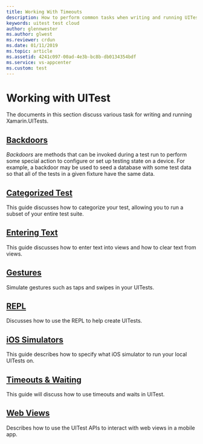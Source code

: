 ```yaml
---
title: Working With Timeouts
description: How to perform common tasks when writing and running UITest.
keywords: uitest test cloud
author: glennwester
ms.author: glwest
ms.reviewer: crdun
ms.date: 01/11/2019
ms.topic: article
ms.assetid: 4241c097-00ad-4e3b-bc8b-db0134354bdf
ms.service: vs-appcenter
ms.custom: test
---
```


# Working with UITest

The documents in this section discuss various task for writing and running Xamarin.UITests.

## [Backdoors](working-with-backdoors.md)

*Backdoors* are methods that can be invoked during a test run to perform some special action to configure or set up testing state on a device. For example, a backdoor may be used to seed a database with some test data so that all of the tests in a given fixture have the same data.

## [Categorized Test](working-with-categorized-tests.md)

This guide discusses how to categorize your test, allowing you to run a subset of your entire test suite.

## [Entering Text](working-with-entering-text.md)

This guide discusses how to enter text into views and how to clear text from views.

## [Gestures](working-with-gestures.md)

Simulate gestures such as taps and swipes in your UITests.

## [REPL](working-with-repl.md)

Discusses how to use the REPL to help create UITests.

## [iOS Simulators](working-with-ios-simulator.md)

This guide describes how to specify what iOS simulator to run your local UITests on.

## [Timeouts & Waiting](working-with-timeouts.md)

This guide will discuss how to use timeouts and waits in UITest.

## [Web Views](working-with-webviews.md)

Describes how to use the UITest APIs to interact with web views in a mobile app.